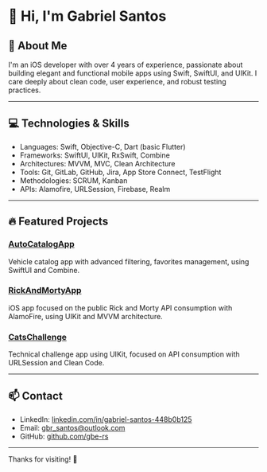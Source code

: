 # 👋 Hi, I'm Gabriel Santos

## 🚀 About Me
I'm an iOS developer with over 4 years of experience, passionate about building elegant and functional mobile apps using Swift, SwiftUI, and UIKit. I care deeply about clean code, user experience, and robust testing practices.

---

## 💻 Technologies & Skills
- Languages: Swift, Objective-C, Dart (basic Flutter)
- Frameworks: SwiftUI, UIKit, RxSwift, Combine
- Architectures: MVVM, MVC, Clean Architecture
- Tools: Git, GitLab, GitHub, Jira, App Store Connect, TestFlight
- Methodologies: SCRUM, Kanban
- APIs: Alamofire, URLSession, Firebase, Realm

---

## 🔥 Featured Projects

### [AutoCatalogApp](https://github.com/gbe-rs/AutoCatalogApp)  
Vehicle catalog app with advanced filtering, favorites management, using SwiftUI and Combine.

### [RickAndMortyApp](https://github.com/gbe-rs/RickAndMortyApp)  
iOS app focused on the public Rick and Morty API consumption with AlamoFire, using UIKit and MVVM architecture.

### [CatsChallenge](https://github.com/gbe-rs/CatsChallenge)  
Technical challenge app using UIKit, focused on API consumption with URLSession and Clean Code.

---

## 📫 Contact
- LinkedIn: [linkedin.com/in/gabriel-santos-448b0b125](https://linkedin.com/in/gabriel-santos-448b0b125)  
- Email: gbr_santos@outlook.com  
- GitHub: [github.com/gbe-rs](https://github.com/gbe-rs)

---

Thanks for visiting! 🚀
